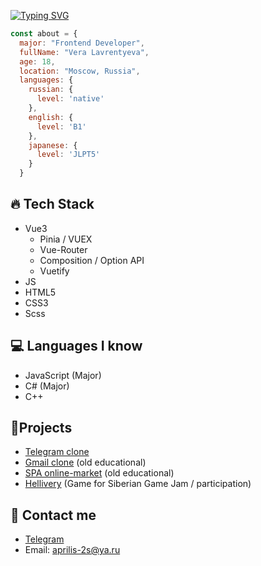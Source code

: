 [![Typing SVG](https://readme-typing-svg.herokuapp.com?font=Fira+Code&size=30&duration=4000&pause=2000&color=83F72C&vCenter=true&width=435&lines=TwilightHunt+about+🌵)](https://git.io/typing-svg)
```javascript
const about = {
  major: "Frontend Developer",
  fullName: "Vera Lavrentyeva",
  age: 18,
  location: "Moscow, Russia",
  languages: {
    russian: {
      level: 'native'
    },
    english: {
      level: 'B1'
    },
    japanese: {
      level: 'JLPT5'
    }
  }
 ```
## 🔥 Tech Stack
- Vue3
  - Pinia / VUEX
  - Vue-Router
  - Composition / Option API
  - Vuetify
- JS
- HTML5
- CSS3
- Scss
## 💻 Languages I know
- JavaScript (Major)
- C# (Major)
- C++

## 🍉Projects
- [Telegram clone](https://github.com/TwilightHunt/fullstack-messenger) 
- [Gmail clone](https://github.com/TwilightHunt/fake-gmail-client) (old educational)
- [SPA online-market](https://github.com/TwilightHunt/takeaway-and-delivery) (old educational)
- [Hellivery](https://github.com/TwilightHunt/hellivery) (Game for Siberian Game Jam / participation)

## 📩 Contact me
- [Telegram](https://t.me/communism_chan) 
- Email: aprilis-2s@ya.ru
